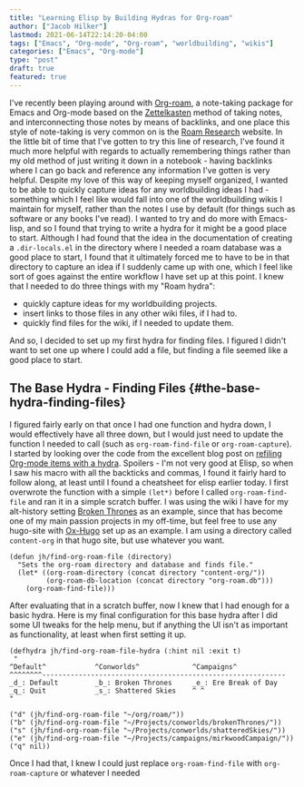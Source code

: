 ```yaml
---
title: "Learning Elisp by Building Hydras for Org-roam"
author: ["Jacob Hilker"]
lastmod: 2021-06-14T22:14:20-04:00
tags: ["Emacs", "Org-mode", "Org-roam", "worldbuilding", "wikis"]
categories: ["Emacs", "Org-mode"]
type: "post"
draft: true
featured: true
---
```


I've recently been playing around with [Org-roam](https://github.com/org-roam/org-roam), a note-taking package for Emacs and Org-mode based on the [Zettelkasten](https://en.wikipedia.org/wiki/Zettelkasten) method of taking notes, and interconnecting those notes by means of backlinks, and one place this style of note-taking is very common on is the [Roam Research](https://roamresearch.com) website. In the little bit of time that I've gotten to try this line of research, I've found it much more helpful with regards to actually remembering things rather than my old method of just writing it down in a notebook - having backlinks where I can go back and reference any information I've gotten is very helpful. Despite my love of this way of keeping myself organized, I wanted to be able to quickly capture ideas for any worldbuilding ideas I had - something which I feel like would fall into one of the worldbuilding wikis I maintain for myself, rather than the notes I use by default (for things such as software or any books I've read). I wanted to try and do more with Emacs-lisp, and so I found that trying to write a hydra for it might be a good place to start. Although I had found that the idea in the documentation of creating a `.dir-locals.el` in the directory where I needed a roam database was a good place to start, I found that it ultimately forced me to have to be in that directory to capture an idea if I suddenly came up with one, which I feel like sort of goes against the entire workflow I have set up at this point. I knew that I needed to do three things with my "Roam hydra":

-   quickly capture ideas for my worldbuilding projects.
-   insert links to those files in any other wiki files, if I had to.
-   quickly find files for the wiki, if I needed to update them.

And so, I decided to set up my first hydra for finding files. I figured I didn't want to set one up where I could add a file, but finding a file seemed like a good place to start.


## The Base Hydra - Finding Files {#the-base-hydra-finding-files}

I figured fairly early on that once I had one function and hydra down, I would effectively have all three down, but I would just need to update the function I needed to call (such as `org-roam-find-file` or `org-roam-capture`). I started by looking over the code from the excellent blog post on [refiling Org-mode items with a hydra](https://mollermara.com/blog/Fast-refiling-in-org-mode-with-hydras/). Spoilers - I'm not very good at Elisp, so when I saw his macro with all the backticks and commas, I found it fairly hard to follow along, at least until I found a cheatsheet for elisp earlier today. I first overwrote the function with a simple `(let*)` before I called `org-roam-find-file` and ran it in a simple scratch buffer. I was using the wiki I have for my alt-history setting [Broken Thrones](https://brokenthrones.jhilker.com) as an example, since that has become one of my main passion projects in my off-time, but feel free to use any hugo-site with [Ox-Hugo](https://github.com/kaushalmodi/ox-hugo) set up as an example. I am using a directory called `content-org` in that hugo site, but use whatever you want.

```emacs-lisp
(defun jh/find-org-roam-file (directory)
  "Sets the org-roam directory and database and finds file."
  (let* ((org-roam-directory (concat directory "content-org/"))
         (org-roam-db-location (concat directory "org-roam.db")))
    (org-roam-find-file)))
```

After evaluating that in a scratch buffer, now I knew that I had enough for a basic hydra. Here is my final configuration for this base hydra after I did some UI tweaks for the help menu, but if anything the UI isn't as important as functionality, at least when first setting it up.

```emacs-lisp
(defhydra jh/find-org-roam-file-hydra (:hint nil :exit t)
 "
^Default^            ^Conworlds^             ^Campaigns^
^^^^^^^^------------------------------------------------------------
_d_: Default         _b_: Broken Thrones     _e_: Ere Break of Day
_q_: Quit            _s_: Shattered Skies    ^ ^
"

("d" (jh/find-org-roam-file "~/org/roam/"))
("b" (jh/find-org-roam-file "~/Projects/conworlds/brokenThrones/"))
("s" (jh/find-org-roam-file "~/Projects/conworlds/shatteredSkies/"))
("e" (jh/find-org-roam-file "~/Projects/campaigns/mirkwoodCampaign/"))
("q" nil))
```

Once I had that, I knew I could just replace `org-roam-find-file` with `org-roam-capture` or whatever I needed